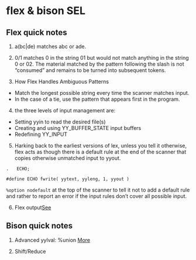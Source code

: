 # flex & bison SEL

## Flex quick notes

1. a(bc|de) matches abc or ade. 

2. 0/1 matches 0 in the string 01 but would not match anything in the string 0 or 02. 
The material matched by the pattern following the slash is not “consumed” and remains
to be turned into subsequent tokens. 

3. How Flex Handles Ambiguous Patterns
* Match the longest possible string every time the scanner matches input.
* In the case of a tie, use the pattern that appears first in the program.

4. the three levels of input management are:
* Setting yyin to read the desired file(s)
* Creating and using YY\_BUFFER\_STATE input buffers
* Redefining YY\_INPUT

5. Harking back to the earliest versions of lex, unless you tell it
otherwise, flex acts as though there is a default rule at the end of the scanner that copies
otherwise unmatched input to yyout.
```
.	ECHO;

#define ECHO fwrite( yytext, yyleng, 1, yyout )
```
`%option nodefault` at the top of the scanner to tell it not to add a default rule and rather
to report an error if the input rules don’t cover all possible input. 

6. Flex output[See](https://stackoverflow.com/questions/16995864/how-to-redirect-yyout-to-char-buffer-in-gnu-flex)

## Bison quick notes

1. Advanced yylval: %union [More](https://www.tldp.org/HOWTO/Lex-YACC-HOWTO-6.html)

2. Shift/Reduce
